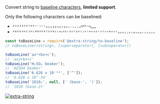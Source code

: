 Convert string to [baseline characters], **limited support**.

Only the following characters can be baselined:
- `⁰¹²³⁴⁵⁶⁷⁸⁹⁺⁻⁼⁽⁾₀₁₂₃₄₅₆₇₈₉₊₋₌₍₎ₔᵝᵞᵟᶿᶥᵠᵡᵦᵧᵨᵩᵪ`
- `ᴬᴮᴰᴱᴳᴴᴵᴶᴷᴸᴹᴺᴼᴾᴿᵀᵁⱽᵂᶦᶫᶰᶸᵃᵇᶜᵈᵉᶠᵍʰⁱʲᵏˡᵐⁿᵒᵖʳˢᵗᵘᵛʷˣʸᶻₐₑₕᵢⱼₖₗₘₙₒₚᵣₛₜᵤᵥₓ`

```javascript
const toBaseLine = require('@extra-string/to-baseline');
// toBaseLine(<string>, [superseparator], [subseparator])

toBaseLine('ax²+bx+c');
// 'ax2+bx+c'
toBaseLine('H₂SO₄ beaker');
// 'H2SO4 beaker'
toBaseLine('6.626 x 10⁻³⁴', ['^']);
// '6.626 x 10^-34'
toBaseLine('1010₂', null, [' (base-', ')']);
// '1010 (base-2)'
```


[![extra-string](https://i.imgur.com/y4YVIau.jpg)](https://www.npmjs.com/package/extra-string)

[baseline characters]: https://en.wikipedia.org/wiki/Unicode_subscripts_and_superscripts
